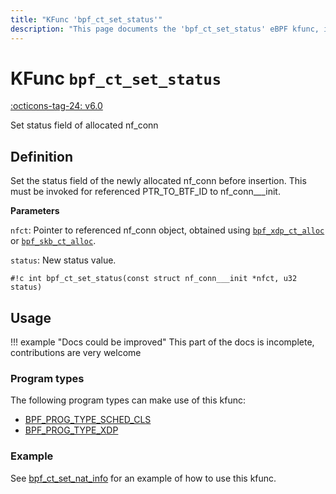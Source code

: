 ```yaml
---
title: "KFunc 'bpf_ct_set_status'"
description: "This page documents the 'bpf_ct_set_status' eBPF kfunc, including its definition, usage, program types that can use it, and examples."
---
```

# KFunc `bpf_ct_set_status`

<!-- [FEATURE_TAG](bpf_ct_set_status) -->
[:octicons-tag-24: v6.0](https://github.com/torvalds/linux/commit/ef69aa3a986ef94f01ce8b5b619f550db54432fe)
<!-- [/FEATURE_TAG] -->

Set status field of allocated nf_conn

## Definition

Set the status field of the newly allocated nf_conn before insertion.
This must be invoked for referenced PTR_TO_BTF_ID to nf_conn___init.

**Parameters**

`nfct`: Pointer to referenced nf_conn object, obtained using [`bpf_xdp_ct_alloc`](bpf_xdp_ct_alloc.md) or [`bpf_skb_ct_alloc`](bpf_skb_ct_alloc.md).

`status`: New status value.

<!-- [KFUNC_DEF] -->
`#!c int bpf_ct_set_status(const struct nf_conn___init *nfct, u32 status)`
<!-- [/KFUNC_DEF] -->

## Usage

!!! example "Docs could be improved"
    This part of the docs is incomplete, contributions are very welcome

### Program types

The following program types can make use of this kfunc:

<!-- [KFUNC_PROG_REF] -->
- [BPF_PROG_TYPE_SCHED_CLS](../program-type/BPF_PROG_TYPE_SCHED_CLS.md)
- [BPF_PROG_TYPE_XDP](../program-type/BPF_PROG_TYPE_XDP.md)
<!-- [/KFUNC_PROG_REF] -->

### Example

See [bpf_ct_set_nat_info](bpf_ct_set_nat_info.md#example) for an example of how to use this kfunc.
